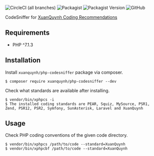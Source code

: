 ![CircleCI (all branches)](https://img.shields.io/circleci/project/github/xuanquynh/php-codesniffer.svg)
![Packagist](https://img.shields.io/packagist/dt/xuanquynh/php-codesniffer.svg)
![Packagist Version](https://img.shields.io/packagist/v/xuanquynh/php-codesniffer.svg?label=version)
![GitHub](https://img.shields.io/github/license/xuanquynh/php-codesniffer.svg)

CodeSniffer for [XuanQuynh Coding Recommendations](https://github.com/xuanquynh/coding-recommendations)

## Requirements

- PHP ^7.1.3

## Installation

Install `xuanquynh/php-codesniffer` package via composer.

    $ composer require xuanquynh/php-codesniffer --dev

Check what standards are available after installing.

    $ vendor/bin/xphpcs -i
    $ The installed coding standards are PEAR, Squiz, MySource, PSR1, Zend, PSR12, PSR2, Symfony, SunAsterisk, Laravel and XuanQuynh

## Usage

Check PHP coding conventions of the given code directory.

    $ vendor/bin/xphpcs /path/to/code --standard=XuanQuynh
    $ vendor/bin/xphpcbf /path/to/code --standard=XuanQuynh
